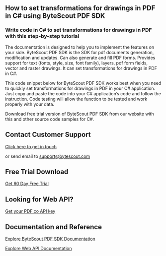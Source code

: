 ## How to set transformations for drawings in PDF in C# using ByteScout PDF SDK

### Write code in C# to set transformations for drawings in PDF with this step-by-step tutorial

The documentation is designed to help you to implement the features on your side. ByteScout PDF SDK is the SDK for pdf documents generation, modification and updates. Can also generate and fill PDF forms. Provides support for text (fonts, style, size, font family), layers, pdf form fields, vector and raster drawings. It can set transformations for drawings in PDF in C#.

This code snippet below for ByteScout PDF SDK works best when you need to quickly set transformations for drawings in PDF in your C# application. Just copy and paste the code into your C# application’s code and follow the instruction. Code testing will allow the function to be tested and work properly with your data.

Download free trial version of ByteScout PDF SDK from our website with this and other source code samples for C#.

## Contact Customer Support

[Click here to get in touch](https://bytescout.zendesk.com/hc/en-us/requests/new?subject=ByteScout%20PDF%20SDK%20Question)

or send email to [support@bytescout.com](mailto:support@bytescout.com?subject=ByteScout%20PDF%20SDK%20Question) 

## Free Trial Download

[Get 60 Day Free Trial](https://bytescout.com/download/web-installer?utm_source=github-readme)

## Looking for Web API? 

[Get your PDF.co API key](https://pdf.co/documentation/api?utm_source=github-readme)

## Documentation and Reference

[Explore ByteScout PDF SDK Documentation](https://bytescout.com/documentation/index.html?utm_source=github-readme)

[Explore Web API Documentation](https://pdf.co/documentation/api?utm_source=github-readme)